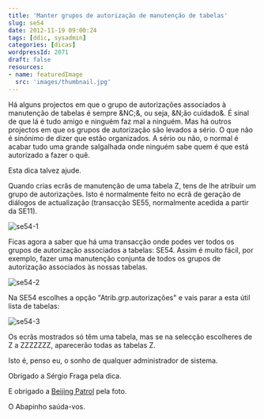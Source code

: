 ```yaml
---
title: 'Manter grupos de autorização de manutenção de tabelas'
slug: se54
date: 2012-11-19 09:00:24
tags: [ddic, sysadmin]
categories: [dicas]
wordpressId: 2071
draft: false
resources:
- name: featuredImage
  src: 'images/thumbnail.jpg'
---
```

Há alguns projectos em que o grupo de autorizações associados à manutenção de tabelas é sempre &NC;&, ou seja, &N;ão cuidado&. É sinal de que lá é tudo amigo e ninguém faz mal a ninguém. Mas há outros projectos em que os grupos de autorização são levados a sério. O que não é sinónimo de dizer que estão organizados. A sério ou não, o normal é acabar tudo uma grande salgalhada onde ninguém sabe quem é que está autorizado a fazer o quê.

Esta dica talvez ajude.

<!--more-->

Quando crias ecrãs de manutenção de uma tabela Z, tens de lhe atribuir um grupo de autorizações. Isto é normalmente feito no ecrã de geração de diálogos de actualização (transacção SE55, normalmente acedida a partir da SE11).

![][1]

Ficas agora a saber que há uma transacção onde podes ver todos os grupos de autorização associados a tabelas: SE54. Assim é muito fácil, por exemplo, fazer uma manutenção conjunta de todos os grupos de autorização associados às nossas tabelas.

![][2]

Na SE54 escolhes a opção "Atrib.grp.autorizações" e vais parar a esta útil lista de tabelas:

![][3]

Os ecrãs mostrados só têm uma tabela, mas se na selecção escolheres de Z a ZZZZZZZ, aparecerão todas as tabelas Z.

Isto é, penso eu, o sonho de qualquer administrador de sistema.

Obrigado a Sérgio Fraga pela dica.

E obrigado a [Beijing Patrol][4] pela foto.

O Abapinho saúda-vos.

   [1]: images/se54-1.png (se54-1)
   [2]: images/se54-2.png (se54-2)
   [3]: images/se54-3.png (se54-3)
   [4]: http://www.flickr.com/photos/securityguard/3575140798/
